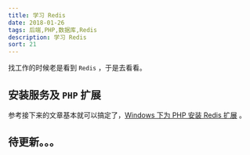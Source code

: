 ```yaml
---
title: 学习 Redis
date: 2018-01-26
tags: 后端,PHP,数据库,Redis
description: 学习 Redis
sort: 21
---
```


找工作的时候老是看到 `Redis` ，于是去看看。

## 安装服务及 `PHP` 扩展

参考接下来的文章基本就可以搞定了，<a href="https://www.cnblogs.com/aksir/p/7183492.html" target="_blank">Windows 下为 PHP 安装 Redis 扩展</a> 。

## 待更新。。。
